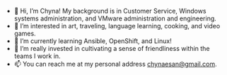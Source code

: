 - 👋 Hi, I’m Chyna! My background is in Customer Service, Windows systems administration, and VMware administration and engineering.
- 👀 I’m interested in art, traveling, language learning, cooking, and video games. 
- 🌱 I’m currently learning Ansible, OpenShift, and Linux!
- 💞️ I’m really invested in cultivating a sense of friendliness within the teams I work in. 
- 📫 You can reach me at my personal address chynaesan@gmail.com.

<!---
chynasan/chynasan is a ✨ special ✨ repository because its `README.md` (this file) appears on your GitHub profile.
You can click the Preview link to take a look at your changes.
--->
